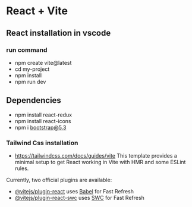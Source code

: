 # React + Vite
##  React installation in vscode
### run command
- npm create vite@latest
- cd my-project
- npm install
- npm run dev
## Dependencies 
- npm install react-redux
- npm install react-icons
- npm i bootstrap@5.3
### Tailwind Css installation
- https://tailwindcss.com/docs/guides/vite
This template provides a minimal setup to get React working in Vite with HMR and some ESLint rules.

Currently, two official plugins are available:

- [@vitejs/plugin-react](https://github.com/vitejs/vite-plugin-react/blob/main/packages/plugin-react/README.md) uses [Babel](https://babeljs.io/) for Fast Refresh
- [@vitejs/plugin-react-swc](https://github.com/vitejs/vite-plugin-react-swc) uses [SWC](https://swc.rs/) for Fast Refresh
